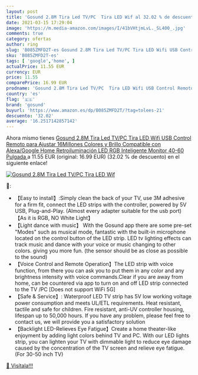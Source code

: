```yaml
---
layout: post
title: 'Gosund 2.8M Tira Led TV/PC  Tira LED Wif al 32.02 % de descuento'
date: 2021-03-15 17:29:04
image: 'https://m.media-amazon.com/images/I/41bVHtjmLvL._SL400_.jpg'
comments: true
category: ofertas
author: ring
slug: 'B085ZMFD2T-es Gosund 2.8M Tira Led TV/PC Tira LED Wifi USB Control...'
sku: 'B085ZMFD2T-es'
tags: [ 'google','home', ]
actualPrice: 11.55 EUR
currency: EUR
price: 11.55
comparePrice: 16.99 EUR
prodname: 'Gosund 2.8M Tira Led TV/PC  Tira LED Wifi USB Control Remoto para Ajustar 16Millones Colores y Brillo  Compatible con Alexa/Google Home  Retroiluminación LED RGB Inteligente Monitor  40-60 Pulgada '
country: 'es'
flag: '🇪🇸'
brand: 'gosund'
buyurl: 'https://www.amazon.es/dp/B085ZMFD2T/?tag=tolees-21'
descuento: '32.02'
average: '16.2517142857142'
---
```


Ahora mismo tienes [Gosund 2.8M Tira Led TV/PC  Tira LED Wifi USB Control Remoto para Ajustar 16Millones Colores y Brillo  Compatible con Alexa/Google Home  Retroiluminación LED RGB Inteligente Monitor  40-60 Pulgada ](https://www.amazon.es/dp/B085ZMFD2T/?tag=tolees-21) a 11.55 EUR (original: 16.99 EUR) (32.02 %  de descuento) en el siguiente enlace!

[![Gosund 2.8M Tira Led TV/PC  Tira LED Wif](https://m.media-amazon.com/images/I/41bVHtjmLvL._SL400_.jpg)](https://www.amazon.es/dp/B085ZMFD2T/?tag=tolees-21)

🔎:

- 【Easy to install】:Simply clean the back of your TV, use 3M adhesive for a firm fit, connect the LED strips with the controller, powered by 5V USB, Plug-and-Play. (Almost every adapter suitable for the usb port)【As it is RGB, NO White Light】
- 【Light dance with music】 With the Gosund app there are some pre-set "Modes" such as musical mode, fantastic with the built-in microphone located on the control button of the LED strip. LED tv lighting effects can track music and dance with your voice or music changing to other colors. giving you more fun. (the sensor should be as close as possible to the sound)
- 【Voice Control and Remote Operation】The LED strip with voice function, from there you can ask you to put them in any color and any brightness intensity with voice commands.Clear if you are away from home, can be countered via app to turn on and off LED strip connected to the TV /PC [Does not support WiFi 5G]
- 【Safe & Service】: Waterproof LED TV strip has 5V low working voltage power consumption and meets UL/ETL requirements. Heat resistant, tactile and safe for children. Fire resistant, anti-UV controller housing, lifespan up to 50,000 hours. If you have any problem, please feel free to contact us, we will provide you a satisfactory solution
- 【Backlight LED-Relieves Eye Fatigue】Create a home theater-like enjoyment by adding light colors behind TV and PC. With our LED lights strip, you can lighten your TV with dimmable light to reduce eye damage caused by the concentration of the TV screen and relieve eye fatigue. (For 30-50 inch TV)

[🛒 Visítala!!!](https://www.amazon.es/dp/B085ZMFD2T/?tag=tolees-21)
